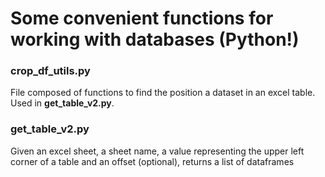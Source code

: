 # Some convenient functions for working with databases (Python!)

### crop_df_utils.py

File composed of functions to find the position a dataset in an excel table. Used in **get_table_v2.py**.

### get_table_v2.py

Given an excel sheet, a sheet name, a value representing the upper left corner of a table and an offset (optional), returns a list of dataframes
